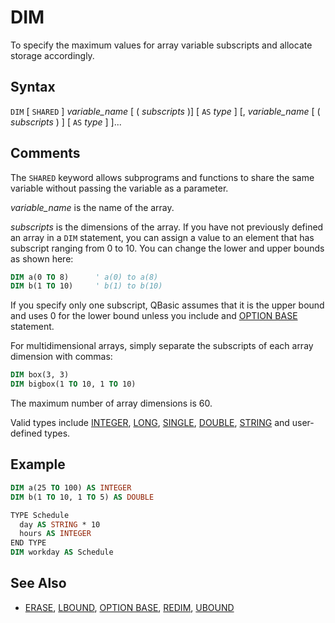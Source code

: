 # DIM

To specify the maximum values for array variable subscripts and allocate storage accordingly.

## Syntax

`DIM` [ `SHARED` ] *variable_name* [ ( *subscripts* )] [ `AS` *type* ] [, *variable_name* [ ( *subscripts* ) ] [ `AS` *type* ] ]...

## Comments

The `SHARED` keyword allows subprograms and functions to share the same variable without passing the variable as a parameter.

*variable_name* is the name of the array.

*subscripts* is the dimensions of the array. If you have not previously defined an array in a `DIM` statement, you can assign a value to an element that has subscript ranging from 0 to 10. You can change the lower and upper bounds as shown here:

```vb
DIM a(0 TO 8)      ' a(0) to a(8)
DIM b(1 TO 10)     ' b(1) to b(10)
```

If you specify only one subscript, QBasic assumes that it is the upper bound and uses 0 for the lower bound unless you include and [OPTION BASE](OPTION-BASE) statement.

For multidimensional arrays, simply separate the subscripts of each array dimension with commas:

```vb
DIM box(3, 3)
DIM bigbox(1 TO 10, 1 TO 10)
```

The maximum number of array dimensions is 60.

Valid types include [INTEGER](INTEGER), [LONG](LONG), [SINGLE](SINGLE), [DOUBLE](DOUBLE), [STRING](STRING) and user-defined types.

## Example

```vb
DIM a(25 TO 100) AS INTEGER
DIM b(1 TO 10, 1 TO 5) AS DOUBLE

TYPE Schedule
  day AS STRING * 10
  hours AS INTEGER
END TYPE
DIM workday AS Schedule
```

## See Also

* [ERASE](ERASE), [LBOUND](LBOUND), [OPTION BASE](OPTION-BASE), [REDIM](REDIM), [UBOUND](UBOUND)
